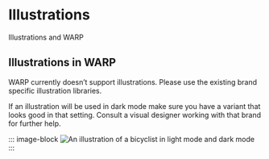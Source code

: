 # Illustrations
Illustrations and WARP

## Illustrations in WARP
WARP currently doesn’t support illustrations. Please use the existing brand specific illustration libraries.

If an illustration will be used in dark mode make sure you have a variant that looks good in that setting. Consult a visual designer working with that brand for further help.

::: image-block
![An illustration of a bicyclist in light mode and dark mode](/images/foundations/illustrations.png)
:::